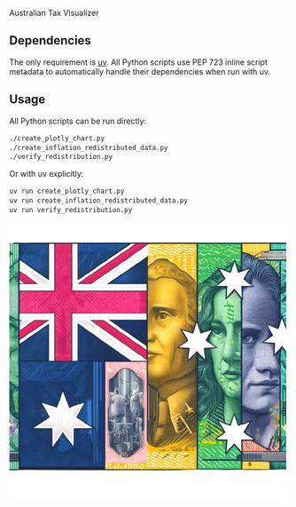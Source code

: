 Australian Tax Visualizer

## Dependencies

The only requirement is [uv](https://docs.astral.sh/uv/). All Python scripts use PEP 723 inline script metadata to automatically handle their dependencies when run with uv.

## Usage

All Python scripts can be run directly:

```bash
./create_plotly_chart.py
./create_inflation_redistributed_data.py  
./verify_redistribution.py
```

Or with uv explicitly:

```bash
uv run create_plotly_chart.py
uv run create_inflation_redistributed_data.py
uv run verify_redistribution.py
```

![Share](static/tax_cut_share.png)
